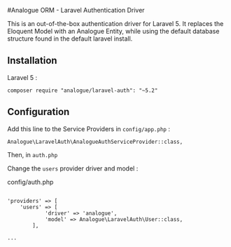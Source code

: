 #Analogue ORM - Laravel Authentication Driver

This is an out-of-the-box authentication driver for Laravel 5. It replaces the Eloquent Model with an Analogue Entity, while using the default database structure found in the default laravel install.

## Installation

Laravel 5 : 
```
composer require "analogue/laravel-auth": "~5.2"
```

## Configuration

Add this line to the Service Providers in `config/app.php` :

```
Analogue\LaravelAuth\AnalogueAuthServiceProvider::class,
```

Then, in `auth.php`

Change the `users` provider driver and model :

config/auth.php
```

'providers' => [
    'users' => [
            'driver' => 'analogue',
            'model' => Analogue\LaravelAuth\User::class,
        ],

...



